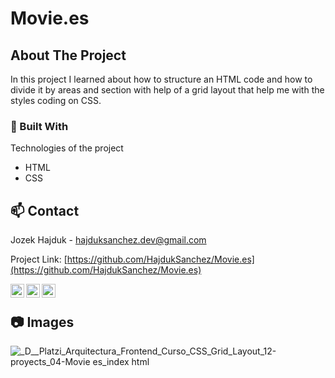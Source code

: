 # Movie.es

<!-- ABOUT THE PROJECT -->
## About The Project

In this project I learned about how to structure an HTML code and how to divide it by areas and section with help of a grid layout that help me with the styles coding on CSS.

### 🚧 Built With
Technologies of the project
* HTML
* CSS

<!-- CONTACT -->
## 📫 Contact

Jozek Hajduk - hajduksanchez.dev@gmail.com

Project Link: [https://github.com/HajdukSanchez/Movie.es](https://github.com/HajdukSanchez/Movie.es)

[<img align="left" alt="LinkedIn" width="22px" src="https://cdn.jsdelivr.net/npm/simple-icons@v3/icons/linkedin.svg" />](https://www.linkedin.com/in/jozek-hajduk/)
[<img align="left" alt="Twitter" width="22px" src="https://cdn.jsdelivr.net/npm/simple-icons@v3/icons/twitter.svg" />](https://twitter.com/HajdukJozek)
[<img align="left" alt="GitHub" width="22px" src="https://cdn.jsdelivr.net/npm/simple-icons@v3/icons/github.svg" />](https://github.com/HajdukSanchez)

<br>

<!-- IMAGES -->
## 📷 Images

![_D__Platzi_Arquitectura_Frontend_Curso_CSS_Grid_Layout_12-proyects_04-Movie es_index html](https://user-images.githubusercontent.com/76627513/144840453-30f2c2ba-a19c-4200-986f-7b7d30394481.png)
                                
